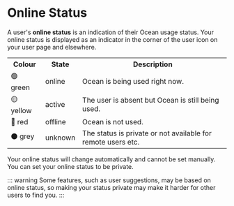 # Online Status

A user's **online status** is an indication of their Ocean usage status.
Your online status is displayed as an indicator in the corner of the user icon on your user page and elsewhere.

<table>
	<tr>
		<th>Colour</th>
		<th>State</th>
		<th>Description</th>
	</tr>
	<tr>
		<td>🟢 green</td>
		<td>online</td>
		<td>Ocean is being used right now.</td>
	</tr>
	<tr>
		<td>🟡 yellow</td>
		<td>active</td>
		<td>The user is absent but Ocean is still being used.</td>
	</tr>
	<tr>
		<td>🔴 red</td>
		<td>offline</td>
		<td>Ocean is not used.</td>
	</tr>
	<tr>
		<td>⚫ grey</td>
		<td>unknown</td>
		<td>The status is private or not available for remote users etc.</td>
	</tr>
</table>

Your online status will change automatically and cannot be set manually.
You can set your online status to be private.

::: warning
Some features, such as user suggestions, may be based on online status, so making your status private may make it harder for other users to find you.
:::
